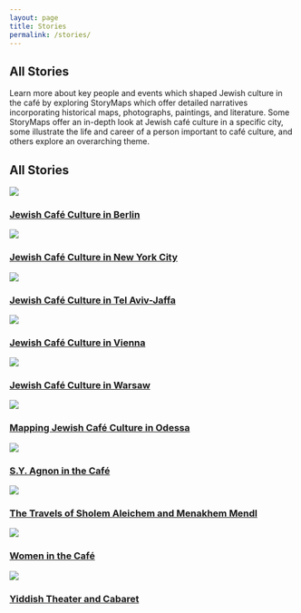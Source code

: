 ```yaml
---
layout: page
title: Stories
permalink: /stories/
---
```

<div class='stories'>
  <!-- <div class='wrapper'> -->
    <h2 class='section-title' id='people-title'>All Stories</h2>
    <div class='stories-page-description'>
        <div class='wrapper'>
        <p>Learn more about key people and events which shaped Jewish culture in the café by exploring StoryMaps which offer detailed narratives incorporating historical maps, photographs, paintings, and literature. Some StoryMaps offer an in-depth look at Jewish café culture in a specific city, some illustrate the life and career of a person important to café culture, and others explore an overarching theme.</p>
        </div>
    </div>
    <div class='stories-page-section'>
      <div class='wrapper'>
          <h2 class='stories-page-heading'>All Stories</h2>
          <div class='stories-list'>
          <a href='{{site.baseurl}}/berlin-story.html'><div class='story-item'>
              <img src='{{site.baseurl}}/images/stories/Berlin-cropped.jpg'>
              <h3 class='story-title' id='berlintitle'>Jewish Café Culture in Berlin</h3>                     
          </div></a>
          <a href='{{site.baseurl}}/newyork-story.html'><div class='story-item'>
              <img src='{{site.baseurl}}/images/stories/Cafe_Royal_cropped.jpg'>
              <h3 class='story-title' id='newyorktitle'>Jewish Café Culture in New York City</h3>                     
          </div></a>
          <a href='{{site.baseurl}}/telaviv-story.html'><div class='story-item'>
              <img src='{{site.baseurl}}/images/stories/tel-aviv-jaffa-cropped.jpg'>
              <h3 class='story-title' id='telavivtitle'>Jewish Café Culture in Tel Aviv-Jaffa</h3>                
          </div></a>
          <a href='{{site.baseurl}}/vienna-story.html'><div class='story-item'>
                  <img src='{{site.baseurl}}/images/stories/vienna-cropped.jpg'>
                  <h3 class='story-title' id='viennatitle'>Jewish Café Culture in Vienna</h3>               
              </div></a>
          <a href='{{site.baseurl}}/warsaw-story.html'><div class='story-item'>
              <img src='{{site.baseurl}}/images/stories/warsaw-cropped.jpg'>
              <h3 class='story-title' id='warsawtitle'>Jewish Café Culture in Warsaw</h3>                       
          </div></a>
          <a href='http://scalar.usc.edu/works/odessa/a-brief-history-of-odessa?path=caf-culture-in-the-jewish-city' target='blank'><div class='story-item'>
              <img src='{{site.baseurl}}/images/stories/odessa-cropped.png'>
              <h3 class='story-title' id='odessatitle'>Mapping Jewish Café Culture in Odessa</h3>                     
          </div></a>
          <a href='{{site.baseurl}}/agnon-story.html'><div class='story-item'>
              <img src='{{site.baseurl}}/images/stories/agnon1912-cropped.jpg'>
              <h3 class='story-title' id='agnontitle'>S.Y. Agnon in the Café</h3>                          
          </div></a>
          <a href='{{site.baseurl}}/sholem-story.html'><div class='story-item'>
              <img src='{{site.baseurl}}/images/stories/sholem-cropped.jpg'>
              <h3 class='story-title' id='sholemtitle'>The Travels of Sholem Aleichem and Menakhem Mendl</h3>                     
          </div></a>
          <a href='{{site.baseurl}}/women-cafe-story.html'><div class='story-item'>
              <img src='{{site.baseurl}}/images/stories/womencafe-cropped.jpg'>
              <h3 class='story-title' id='womentitle'>Women in the Café</h3>                     
          </div></a>
          <a href='{{site.baseurl}}/yiddish-story.html'><div class='story-item'>
              <img src='{{site.baseurl}}/images/stories/yiddish_theater-cropped.jpg'>
              <h3 class='story-title' id='yiddishtitle'>Yiddish Theater and Cabaret</h3>                     
          </div></a>
          </div>
      </div>
    </div>
  <!-- </div> -->
 </div> 